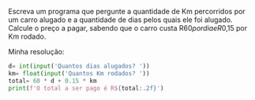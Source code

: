 Escreva um programa que pergunte a quantidade de Km percorridos por um carro alugado e a quantidade de dias pelos quais ele foi alugado. Calcule o preço a pagar, sabendo que o carro custa R$60 por dia e R$0,15 por Km rodado.

Minha resolução:

```python
d= int(input('Quantos dias alugados? '))  
km= float(input('Quantos Km rodados? '))  
total= 60 * d + 0.15 * km  
print(f'O total a ser pago é R${total:.2f}')

```